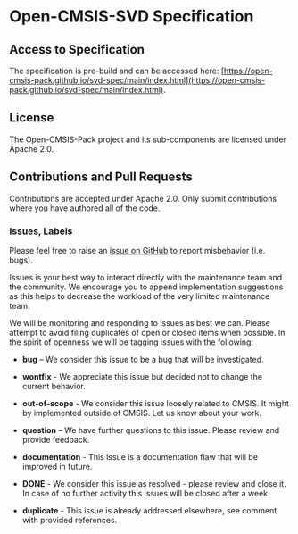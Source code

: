 # Open-CMSIS-SVD Specification

## Access to Specification

The specification is pre-build and can be accessed here: [https://open-cmsis-pack.github.io/svd-spec/main/index.html](https://open-cmsis-pack.github.io/svd-spec/main/index.html).

## License

The Open-CMSIS-Pack project and its sub-components are licensed under Apache 2.0.

## Contributions and Pull Requests

Contributions are accepted under Apache 2.0. Only submit contributions where you have authored all of the code.

### Issues, Labels

Please feel free to raise an [issue on GitHub](https://github.com/Open-CMSIS-Pack/svd-spec/issues)
to report misbehavior (i.e. bugs).

Issues is your best way to interact directly with the maintenance team and the community.
We encourage you to append implementation suggestions as this helps to decrease the
workload of the very limited maintenance team.

We will be monitoring and responding to issues as best we can.
Please attempt to avoid filing duplicates of open or closed items when possible.
In the spirit of openness we will be tagging issues with the following:

- **bug** – We consider this issue to be a bug that will be investigated.

- **wontfix** - We appreciate this issue but decided not to change the current behavior.

- **out-of-scope** - We consider this issue loosely related to CMSIS. It might by implemented outside of CMSIS. Let us know about your work.

- **question** – We have further questions to this issue. Please review and provide feedback.

- **documentation** - This issue is a documentation flaw that will be improved in future.

- **DONE** - We consider this issue as resolved - please review and close it. In case of no further activity this issues will be closed after a week.

- **duplicate** - This issue is already addressed elsewhere, see comment with provided references.
